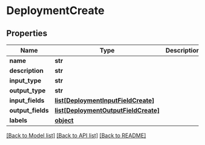 # DeploymentCreate

## Properties
Name | Type | Description | Notes
------------ | ------------- | ------------- | -------------
**name** | **str** |  | 
**description** | **str** |  | [optional] 
**input_type** | **str** |  | 
**output_type** | **str** |  | 
**input_fields** | [**list[DeploymentInputFieldCreate]**](DeploymentInputFieldCreate.md) |  | [optional] 
**output_fields** | [**list[DeploymentOutputFieldCreate]**](DeploymentOutputFieldCreate.md) |  | [optional] 
**labels** | [**object**](.md) |  | [optional] 

[[Back to Model list]](../README.md#documentation-for-models) [[Back to API list]](../README.md#documentation-for-api-endpoints) [[Back to README]](../README.md)


